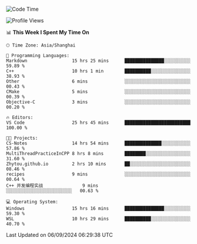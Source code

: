 <!--START_SECTION:waka-->
![Code Time](http://img.shields.io/badge/Code%20Time-1%2C961%20hrs%2040%20mins-blue)

![Profile Views](http://img.shields.io/badge/Profile%20Views-2-blue)

📊 **This Week I Spent My Time On** 

```text
🕑︎ Time Zone: Asia/Shanghai

💬 Programming Languages: 
Markdown                 15 hrs 25 mins      ███████████████░░░░░░░░░░   59.89 % 
C++                      10 hrs 1 min        ██████████░░░░░░░░░░░░░░░   38.93 % 
Other                    6 mins              ░░░░░░░░░░░░░░░░░░░░░░░░░   00.43 % 
CMake                    5 mins              ░░░░░░░░░░░░░░░░░░░░░░░░░   00.39 % 
Objective-C              3 mins              ░░░░░░░░░░░░░░░░░░░░░░░░░   00.20 % 

🔥 Editors: 
VS Code                  25 hrs 45 mins      █████████████████████████   100.00 % 

🐱‍💻 Projects: 
CS-Notes                 14 hrs 54 mins      ██████████████░░░░░░░░░░░   57.86 % 
MultiThreadPracticeInCPP 8 hrs 8 mins        ████████░░░░░░░░░░░░░░░░░   31.60 % 
Zhytou.github.io         2 hrs 10 mins       ██░░░░░░░░░░░░░░░░░░░░░░░   08.46 % 
recipes                  9 mins              ░░░░░░░░░░░░░░░░░░░░░░░░░   00.64 % 
C++ 并发编程实战               9 mins              ░░░░░░░░░░░░░░░░░░░░░░░░░   00.63 % 

💻 Operating System: 
Windows                  15 hrs 16 mins      ███████████████░░░░░░░░░░   59.30 % 
WSL                      10 hrs 29 mins      ██████████░░░░░░░░░░░░░░░   40.70 % 
```


 Last Updated on 06/09/2024 06:29:38 UTC
<!--END_SECTION:waka-->